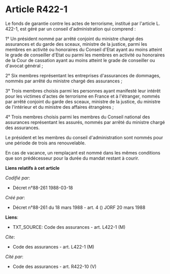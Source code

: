 # Article R422-1

Le fonds de garantie contre les actes de terrorisme, institué par l'article L. 422-1, est géré par un conseil
d'administration qui comprend : 

1° Un président nommé par arrêté conjoint du ministre chargé des assurances et du garde des sceaux, ministre de la justice,
parmi les membres en activité ou honoraires du Conseil d'Etat ayant au moins atteint le grade de conseiller d'Etat ou parmi
les membres en activité ou honoraires de la Cour de cassation ayant au moins atteint le grade de conseiller ou d'avocat
général ; 

2° Six membres représentant les entreprises d'assurances de dommages, nommés par arrêté du ministre chargé des assurances ; 

3° Trois membres choisis parmi les personnes ayant manifesté leur intérêt pour les victimes d'actes de terrorisme en France
et à l'étranger, nommés par arrêté conjoint du garde des sceaux, ministre de la justice, du ministre de l'intérieur et du
ministre des affaires étrangères ; 

4° Trois membres choisis parmi les membres du Conseil national des assurances représentant les assurés, nommés par arrêté du
ministre chargé des assurances. 

Le président et les membres du conseil d'administration sont nommés pour une période de trois ans renouvelable. 

En cas de vacance, un remplaçant est nommé dans les mêmes conditions que son prédécesseur pour la durée du mandat restant à
courir.

**Liens relatifs à cet article**

_Codifié par_:

  - Décret n°88-261 1988-03-18

_Créé par_:

  - Décret n°88-261 du 18 mars 1988 - art. 4 () JORF 20 mars 1988

**Liens**:

  - TXT_SOURCE: Code des assurances - art. L422-1 (M)

_Cite_:

  - Code des assurances - art. L422-1 (M)

_Cité par_:

  - Code des assurances - art. R422-10 (V)
